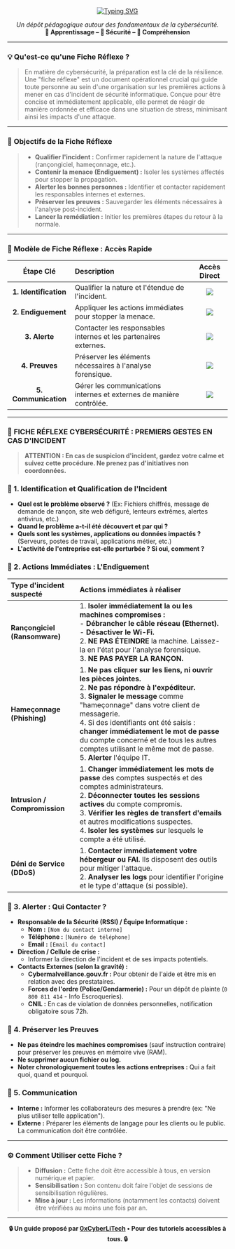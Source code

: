 <div align="center">

<a href="https://github.com/0xCyberLiTech">
  <img src="https://readme-typing-svg.herokuapp.com?font=Fira+Code&size=32&pause=1000&color=33FF33&center=true&vCenter=true&width=650&lines=FICHE+RÉFLEXE+CYBERSÉCURITÉ;Premiers+Gestes+en+Cas+d'Incident;Qualifier+•+Contenir+•+Alerter" alt="Typing SVG" />
</a>

<p align="center">
  <em>Un dépôt pédagogique autour des fondamentaux de la cybersécurité.</em><br>
  <b>📘 Apprentissage – 🔐 Sécurité – 🧠 Compréhension</b>
</p>

</div>

---

### 💡 **Qu'est-ce qu'une Fiche Réflexe ?**

> En matière de cybersécurité, la préparation est la clé de la résilience. Une "fiche réflexe" est un document opérationnel crucial qui guide toute personne au sein d'une organisation sur les premières actions à mener en cas d'incident de sécurité informatique. Conçue pour être concise et immédiatement applicable, elle permet de réagir de manière ordonnée et efficace dans une situation de stress, minimisant ainsi les impacts d'une attaque.

---

### 🎯 **Objectifs de la Fiche Réflexe**
>
> * **Qualifier l'incident :** Confirmer rapidement la nature de l'attaque (rançongiciel, hameçonnage, etc.).
> * **Contenir la menace (Endiguement) :** Isoler les systèmes affectés pour stopper la propagation.
> * **Alerter les bonnes personnes :** Identifier et contacter rapidement les responsables internes et externes.
> * **Préserver les preuves :** Sauvegarder les éléments nécessaires à l'analyse post-incident.
> * **Lancer la remédiation :** Initier les premières étapes du retour à la normale.

---

### 🧭 **Modèle de Fiche Réflexe : Accès Rapide**

<div align="center">

| Étape Clé | Description | Accès Direct |
|:---:|:---|:---:|
| **1. Identification** | Qualifier la nature et l'étendue de l'incident. | [<img src="https://img.shields.io/badge/ACCÉDER-blue?style=for-the-badge&logo=github&logoColor=white">](#1-identification-et-qualification-de-lincident) |
| **2. Endiguement** | Appliquer les actions immédiates pour stopper la menace. | [<img src="https://img.shields.io/badge/ACCÉDER-blue?style=for-the-badge&logo=github&logoColor=white">](#2-actions-immédiates--lendiguement) |
| **3. Alerte** | Contacter les responsables internes et les partenaires externes. | [<img src="https://img.shields.io/badge/ACCÉDER-blue?style=for-the-badge&logo=github&logoColor=white">](#3-alerter--qui-contacter) |
| **4. Preuves** | Préserver les éléments nécessaires à l'analyse forensique. | [<img src="https://img.shields.io/badge/ACCÉDER-blue?style=for-the-badge&logo=github&logoColor=white">](#4-préserver-les-preuves) |
| **5. Communication** | Gérer les communications internes et externes de manière contrôlée. | [<img src="https://img.shields.io/badge/ACCÉDER-blue?style=for-the-badge&logo=github&logoColor=white">](#5-communication) |

</div>

---

### 📜 **FICHE RÉFLEXE CYBERSÉCURITÉ : PREMIERS GESTES EN CAS D'INCIDENT**
> **ATTENTION : En cas de suspicion d'incident, gardez votre calme et suivez cette procédure. Ne prenez pas d'initiatives non coordonnées.**

<h3 id="1-identification-et-qualification-de-lincident"> 👋 1. Identification et Qualification de l'Incident</h3>

* **Quel est le problème observé ?** (Ex: Fichiers chiffrés, message de demande de rançon, site web défiguré, lenteurs extrêmes, alertes antivirus, etc.)
* **Quand le problème a-t-il été découvert et par qui ?**
* **Quels sont les systèmes, applications ou données impactés ?** (Serveurs, postes de travail, applications métier, etc.)
* **L'activité de l'entreprise est-elle perturbée ? Si oui, comment ?**

<h3 id="2-actions-immédiates--lendiguement"> 👋 2. Actions Immédiates : L'Endiguement</h3>

| Type d'incident suspecté | Actions immédiates à réaliser |
| :--- | :--- |
| **Rançongiciel (Ransomware)** | 1. **Isoler immédiatement la ou les machines compromises :**<br>   - **Débrancher le câble réseau (Ethernet).**<br>   - **Désactiver le Wi-Fi.**<br>2. **NE PAS ÉTEINDRE** la machine. Laissez-la en l'état pour l'analyse forensique.<br>3. **NE PAS PAYER LA RANÇON.** |
| **Hameçonnage (Phishing)** | 1. **Ne pas cliquer sur les liens, ni ouvrir les pièces jointes.**<br>2. **Ne pas répondre à l'expéditeur.**<br>3. **Signaler le message** comme "hameçonnage" dans votre client de messagerie.<br>4. Si des identifiants ont été saisis : **changer immédiatement le mot de passe** du compte concerné et de tous les autres comptes utilisant le même mot de passe.<br>5. **Alerter** l'équipe IT. |
| **Intrusion / Compromission** | 1. **Changer immédiatement les mots de passe** des comptes suspectés et des comptes administrateurs.<br>2. **Déconnecter toutes les sessions actives** du compte compromis.<br>3. **Vérifier les règles de transfert d'emails** et autres modifications suspectes.<br>4. **Isoler les systèmes** sur lesquels le compte a été utilisé. |
| **Déni de Service (DDoS)** | 1. **Contacter immédiatement votre hébergeur ou FAI.** Ils disposent des outils pour mitiger l'attaque.<br>2. **Analyser les logs** pour identifier l'origine et le type d'attaque (si possible). |

<h3 id="3-alerter--qui-contacter"> 👋 3. Alerter : Qui Contacter ?</h3>

* **Responsable de la Sécurité (RSSI) / Équipe Informatique :**
    * **Nom :** `[Nom du contact interne]`
    * **Téléphone :** `[Numéro de téléphone]`
    * **Email :** `[Email du contact]`
* **Direction / Cellule de crise :**
    * Informer la direction de l'incident et de ses impacts potentiels.
* **Contacts Externes (selon la gravité) :**
    * **Cybermalveillance.gouv.fr :** Pour obtenir de l'aide et être mis en relation avec des prestataires.
    * **Forces de l'ordre (Police/Gendarmerie) :** Pour un dépôt de plainte (`0 800 811 414` - Info Escroqueries).
    * **CNIL :** En cas de violation de données personnelles, notification obligatoire sous 72h.

<h3 id="4-préserver-les-preuves"> 👋 4. Préserver les Preuves</h3>

* **Ne pas éteindre les machines compromises** (sauf instruction contraire) pour préserver les preuves en mémoire vive (RAM).
* **Ne supprimer aucun fichier ou log.**
* **Noter chronologiquement toutes les actions entreprises :** Qui a fait quoi, quand et pourquoi.

<h3 id="5-communication"> 👋 5. Communication</h3>

* **Interne :** Informer les collaborateurs des mesures à prendre (ex: "Ne plus utiliser telle application").
* **Externe :** Préparer les éléments de langage pour les clients ou le public. La communication doit être contrôlée.

---

### ⚙️ **Comment Utiliser cette Fiche ?**

> * **Diffusion :** Cette fiche doit être accessible à tous, en version numérique et papier.
> * **Sensibilisation :** Son contenu doit faire l'objet de sessions de sensibilisation régulières.
> * **Mise à jour :** Les informations (notamment les contacts) doivent être vérifiées au moins une fois par an.

---

<p align="center">
  <b>🔒 Un guide proposé par <a href="https://github.com/0xCyberLiTech">0xCyberLiTech</a> • Pour des tutoriels accessibles à tous. 🔒</b>
</p>
